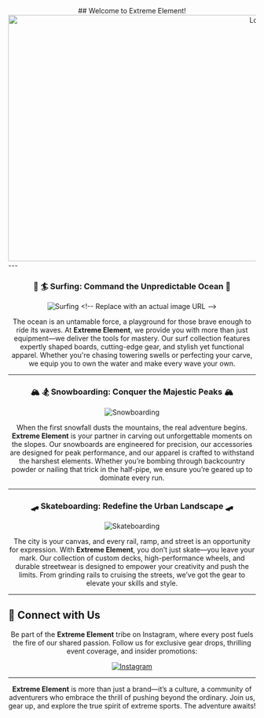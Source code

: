 <div align= "center">
## Welcome to Extreme Element!
<img src="https://github.com/ExtremeElement/ExtremeElement/blob/main/Logo/EXTREME%20ELEMENT.png" style="width: 1000px; height: 500px;" alt="Logo">
</div>
---

<div align="center">

### 🌊 🏄 **Surfing: Command the Unpredictable Ocean** 🌊

![Surfing]([https://example.com/surfing_image](https://images.unsplash.com/photo-1476574898132-040f50db0a01?q=80&w=2670&auto=format&fit=crop&ixlib=rb-4.0.3&ixid=M3wxMjA3fDB8MHxwaG90by1wYWdlfHx8fGVufDB8fHx8fA%3D%3D)) <!-- Replace with an actual image URL -->

The ocean is an untamable force, a playground for those brave enough to ride its waves. At **Extreme Element**, we provide you with more than just equipment—we deliver the tools for mastery. Our surf collection features expertly shaped boards, cutting-edge gear, and stylish yet functional apparel. Whether you're chasing towering swells or perfecting your carve, we equip you to own the water and make every wave your own.

---

### 🏔️ 🏂 **Snowboarding: Conquer the Majestic Peaks** 🏔️

![Snowboarding](https://example.com/snowboarding_image) <!-- Replace with an actual image URL -->

When the first snowfall dusts the mountains, the real adventure begins. **Extreme Element** is your partner in carving out unforgettable moments on the slopes. Our snowboards are engineered for precision, our accessories are designed for peak performance, and our apparel is crafted to withstand the harshest elements. Whether you’re bombing through backcountry powder or nailing that trick in the half-pipe, we ensure you’re geared up to dominate every run.

---

### 🛹 **Skateboarding: Redefine the Urban Landscape** 🛹

![Skateboarding](https://example.com/skateboarding_image) <!-- Replace with an actual image URL -->

The city is your canvas, and every rail, ramp, and street is an opportunity for expression. With **Extreme Element**, you don’t just skate—you leave your mark. Our collection of custom decks, high-performance wheels, and durable streetwear is designed to empower your creativity and push the limits. From grinding rails to cruising the streets, we’ve got the gear to elevate your skills and style.

</div>

---

## 📲 **Connect with Us**

<div align="center">

Be part of the **Extreme Element** tribe on Instagram, where every post fuels the fire of our shared passion. Follow us for exclusive gear drops, thrilling event coverage, and insider promotions:

[![Instagram](https://img.shields.io/badge/Instagram-@extremeelement-833AB4?style=for-the-badge&logo=instagram)](https://instagram.com/extremeelement) <!-- Replace with your Instagram handle -->

</div>

---

<div align="center">

**Extreme Element** is more than just a brand—it’s a culture, a community of adventurers who embrace the thrill of pushing beyond the ordinary. Join us, gear up, and explore the true spirit of extreme sports. The adventure awaits!

</div>

